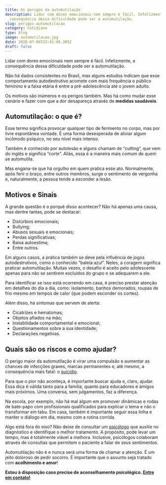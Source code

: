```yaml
---
title: Os perigos da automutilação
description: Lidar com dores emocionais nem sempre é fácil. Infelizmente, a
  consequência dessa dificuldade pode ser a automutilação.
slug: perigos-automutilacao
category: Cotidiano
type: blog
image: automutilacao.jpg
date: 2020-07-06T23:41:00.385Z
draft: false
---
```


Lidar com dores emocionais nem sempre é fácil. Infelizmente, a consequência dessa dificuldade pode ser a automutilação.

Não há dados consistentes no Brasil, mas alguns estudos indicam que esse comportamento autodestrutivo acomete com mais frequência o público feminino e a faixa etária é entre a pré-adolescência até o jovem adulto.

Os motivos são inúmeros e os perigos também. Mas há como mudar esse cenário e fazer com que a dor desapareça através de **medidas saudáveis**.

## Automutilação: o que é?

Esse termo significa provocar qualquer tipo de ferimento no corpo, mas por livre espontânea vontade. É uma forma desesperada de aliviar algum incômodo psíquico, no seu nível mais intenso.

Também é conhecido por autolesão e alguns chamam de “cutting”, que vem do inglês e significa “corte”. Aliás, essa é a maneira mais comum de quem se automutila.

Mas engana-se que há orgulho em quem pratica esse ato. Normalmente, após ferir o braço, entre outros membros, surge o sentimento de vergonha e, naturalmente, a pessoa tende a esconder a lesão.

## Motivos e Sinais

A grande questão é o porquê disso acontecer? Não há apenas uma causa, mas dentre tantas, pode se destacar:

- Distúrbios emocionais;
- Bullying;
- Abusos sexuais e emocionais;
- Perdas significativas;
- Baixa autoestima;
- Entre outros.

Em alguns casos, a prática também se deve pela influência de jogos autodestrutivos, como o conhecido “baleia azul”. Neles, a coragem significa praticar automutilação. Muitas vezes, o desafio é aceito pelo adolescente apenas para não se sentirem excluídos do grupo e se adequarem a ele.

Para identificar se isso está ocorrendo em casa, é preciso prestar atenção em detalhes do dia a dia, como: isolamento, banhos demorados, roupas de frio mesmo em tempos de calor (que podem esconder os cortes).

Além disso, há sintomas que servem de alerta:

- Cicatrizes e hematomas;
- Objetos afiados na mão;
- Instabilidade comportamental e emocional;
- Questionamentos sobre a sua identidade;
- Declarações negativas.

## Quais são os riscos e como ajudar?

O perigo maior da automutilação é virar uma compulsão e aumentar as chances de infecções graves, marcas permanentes e, até mesmo, a consequência mais fatal: o [suicídio](/prevencao-ao-suicidio-como-o-psicologo-pode-ajudar/).

Para que o pior não aconteça, é importante buscar ajuda e, claro, ajudar. Essa dica é válida tanto para a família, quanto para educadores e amigos mais próximos. Uma conversa, sem julgamentos, faz a diferença.

Na escola, por exemplo, não há mal algum em promover dinâmicas e rodas de bate-papo com profissionais qualificados para explicar o tema e não o transformar em tabu. Em casa, também é importante seguir essa linha e manter o diálogo em dia, mesmo com a rotina corrida.

Algo está fora do eixo? Não deixe de consultar um [psicólogo](https://yuribusin.com.br/pra-que-serve-um-psicologo-clinico/) que auxilie no diagnóstico e identifique o melhor tratamento. A propósito, pode levar um tempo, mas é totalmente viável a melhora. Inclusive, psicólogos colaboram através de consultas que permitem o paciente a falar de seus sentimentos.

Automutilação não é e nunca será uma forma de chamar a atenção. É um jeito doloroso de pedir socorro. É importante que o assunto seja tratado com **acolhimento e amor**!

**Estou à disposição caso precise de aconselhamento psicológico. [Entre em contato!](https://yuribusin.com.br/contato/)**
